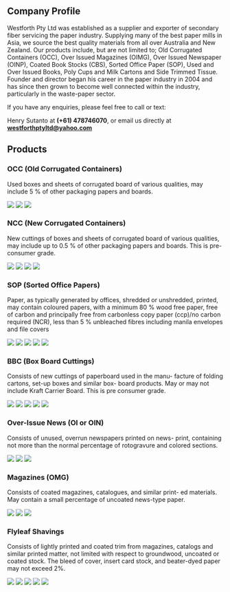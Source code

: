 ## Company Profile


Westforth Pty Ltd was established as a supplier and exporter of secondary fiber servicing the paper industry.  Supplying many of the best paper mills in Asia, we source the best quality materials from all over Australia and New Zealand.  Our products include, but are not limited to; Old Corrugated Containers (OCC), Over Issued Magazines (OIMG), Over Issued Newspaper (OINP), Coated Book Stocks (CBS), Sorted Office Paper (SOP), Used and Over Issued Books, Poly Cups and Milk Cartons and Side Trimmed Tissue. Founder and director began his career in the paper industry in 2004 and has since then grown to become well connected within the industry, particularly in the waste-paper sector. 





If you have any enquiries, please feel free to call or text: 

Henry Sutanto at **(+61) 478746070**, or email us directly at **westforthptyltd@yahoo.com**





## Products





### OCC (Old Corrugated Containers)

Used boxes and sheets of corrugated board of
various qualities, may include 5 % of other
packaging papers and boards. 

<img src="/products/product%20(1)/WhatsApp%20Image%202022-02-15%20at%2012.12.10%20PM.jpeg">
<img src="products/product%20(1)/WhatsApp%20Image%202022-02-15%20at%2012.12.11%20PM%20(1).jpeg">
<img src="products/product%20(1)/WhatsApp%20Image%202022-02-15%20at%2012.12.11%20PM.jpeg">


### NCC (New Corrugated Containers)

New cuttings of boxes and sheets of corrugated board of
various qualities, may include up to 0.5 % of other
packaging papers and boards.  This is pre-consumer grade.

<img src="/products/product%20(2)/IMG_0469.jpg">
<img src="/products/product%20(2)/NCC%20NZ%2010.jpg">
<img src="/products/product%20(2)/index.jpg">
<img src="/products/product%20(2)/index4.jpg">


### SOP (Sorted Office Papers)

Paper, as typically generated by offices,
shredded or unshredded, printed, may contain 
coloured papers, with a minimum 80 % wood
free paper, free of carbon and principally free
from carbonless copy paper (ccp)/no carbon
required (NCR), less than 5 % unbleached fibres
including manila envelopes and file covers

<img src="/products/product%20(3)/41b47ad8-bbc6-4696-bd15-7276e680c224.JPG">
<img src="/products/product%20(3)/4c144a79-f2df-476e-a3f6-a421c1c4afa7.JPG">
<img src="/products/product%20(3)/WhatsApp%20Image%202019-07-03%20at%2009.43.00.jpeg">
<img src="/products/product%20(3)/afa9d5b6-2990-499e-8efe-e26e368951c4.JPG">
<img src="/products/product%20(3)/ff9255b6-7847-4215-abab-47ed34e8f73e.JPG">


### BBC (Box Board Cuttings)

Consists of new cuttings of paperboard used in the manu- facture of folding cartons, set-up boxes and similar box- board products.
May or may not include Kraft Carrier Board.  This is pre consumer grade.

<img src="/products/product%20(4)/BBC%20KCB%20ES%20AU%2011.jpg">
<img src="/products/product%20(4)/BBC%20KCB%20ES%20AU%2015.jpg'50%">
<img src="/products/product%20(4)/BBC%20KCB%20ES%20AU%2021.jpg">
<img src="/products/product%20(4)/WhatsApp%20Image%202019-07-12%20at%2012.30.12.jpeg">
<img src="/products/product%20(4)/thumbnaial.jpg">


### Over-Issue News (OI or OIN)

Consists of unused, overrun newspapers printed on news- print, containing not more than the normal percentage of rotogravure and colored sections.

<img src="/products/product%20(5)/WhatsApp%20Image%202022-09-16%20at%204.51.15%20PM%20(1).jpeg">
<img src="/products/product%20(5)/WhatsApp%20Image%202022-09-16%20at%204.51.15%20PM.jpeg">
<img src="/products/product%20(5)/WhatsApp%20Image%202022-09-16%20at%204.51.16%20PM.jpeg">


### Magazines (OMG)

Consists of coated magazines, catalogues, and similar print- ed materials. May contain a small percentage of uncoated news-type paper.

<img src="/products/product%20(6)/Oceala%20OIPAMS%2001.jpg">
<img src="/products/product%20(6)/Oceala%20OIPAMS%2002.jpg">
<img src="/products/product%20(6)/Oceala%20OIPAMS%2003.jpg">


### Flyleaf Shavings

Consists of lightly printed and coated trim from magazines, catalogs and similar printed matter, not limited with respect to groundwood, uncoated or coated stock. The bleed of cover, insert card stock, and beater-dyed paper may not exceed 2%.

<img src="/products/product%20(7)/P1030420.jpg">
<img src="/products/product%20(7)/P1030421.jpg">
<img src="/products/product%20(7)/P1030422.jpg">
<img src="/products/product%20(7)/P1030423.jpg">
<img src="/products/product%20(7)/P1030424.jpg">
